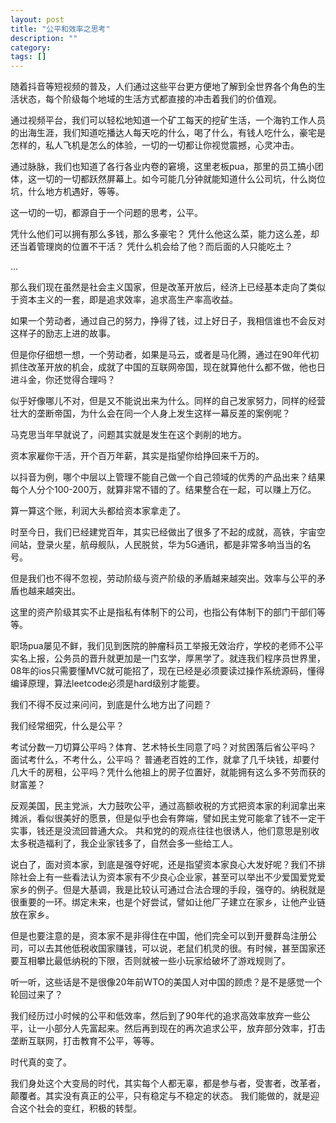 ```yaml
---
layout: post
title: "公平和效率之思考"
description: ""
category: 
tags: []
---
```



随着抖音等短视频的普及，人们通过这些平台更方便地了解到全世界各个角色的生活状态，每个阶级每个地域的生活方式都直接的冲击着我们的价值观。

通过视频平台，我们可以轻松地知道一个矿工每天的挖矿生活，一个海钓工作人员的出海生涯，我们知道吃播达人每天吃的什么，喝了什么，有钱人吃什么，豪宅是怎样的，私人飞机是怎么的体验，一切的一切都让你视觉震撼，心灵冲击。

通过脉脉，我们也知道了各行各业内卷的窘境，这里老板pua，那里的员工搞小团体，这一切的一切都跃然屏幕上。如今可能几分钟就能知道什么公司坑，什么岗位坑，什么地方机遇好，等等。

这一切的一切，都源自于一个问题的思考，公平。

凭什么他们可以拥有那么多钱，那么多豪宅？
凭什么他这么菜，能力这么差，却还当着管理岗的位置不干活？
凭什么机会给了他？而后面的人只能吃土？

...


那么我们现在虽然是社会主义国家，但是改革开放后，经济上已经基本走向了类似于资本主义的一套，即是追求效率，追求高生产率高收益。

如果一个劳动者，通过自己的努力，挣得了钱，过上好日子，我相信谁也不会反对这样子的励志上进的故事。

但是你仔细想一想，一个劳动者，如果是马云，或者是马化腾，通过在90年代初抓住改革开放的机会，成就了中国的互联网帝国，现在就算他什么都不做，他也日进斗金，你还觉得合理吗？

似乎好像哪儿不对，但是又不能说出来为什么。同样的自己发家努力，同样的经营壮大的垄断帝国，为什么会在同一个人身上发生这样一幕反差的案例呢？


马克思当年早就说了，问题其实就是发生在这个剥削的地方。

资本家雇你干活，开个百万年薪，其实是指望你给挣回来千万的。

以抖音为例，哪个中层以上管理不能自己做一个自己领域的优秀的产品出来？结果每个人分个100-200万，就算非常不错的了。结果整合在一起，可以赚上万亿。

算一算这个账，利润大头都给资本家拿走了。


时至今日，我们已经建党百年，其实已经做出了很多了不起的成就，高铁，宇宙空间站，登录火星，航母舰队，人民脱贫，华为5G通讯，都是非常多响当当的名号。

但是我们也不得不忽视，劳动阶级与资产阶级的矛盾越来越突出。效率与公平的矛盾也越来越突出。

这里的资产阶级其实不止是指私有体制下的公司，也指公有体制下的部门干部们等等。

职场pua屡见不鲜，我们见到医院的肿瘤科员工举报无效治疗，学校的老师不公平实名上报，公务员的晋升就更加是一门玄学，厚黑学了。就连我们程序员世界里，08年的ios只需要懂MVC就可能招了，现在已经是必须要读过操作系统源码，懂得编译原理，算法leetcode必须是hard级别才能要。

我们不得不反过来问问，到底是什么地方出了问题？


我们经常细究，什么是公平？

考试分数一刀切算公平吗？体育、艺术特长生同意了吗？对贫困落后省公平吗？
面试考什么，不考什么，公平吗？
普通老百姓的工作，就拿了几千块钱，却要付几大千的房租，公平吗？凭什么他祖上的房子位置好，就能拥有这么多不劳而获的财富差？


反观美国，民主党派，大力鼓吹公平，通过高额收税的方式把资本家的利润拿出来摊派，看似很美好的愿景，但是似乎也会有弊端，譬如民主党可能拿了钱不一定干实事，钱还是没流回普通大众。
共和党的的观点往往也很诱人，他们意思是别收太多税造福利了，我企业家钱多了，自然会多一些给工人。

说白了，面对资本家，到底是强夺好呢，还是指望资本家良心大发好呢？我们不排除社会上有一些看法认为资本家有不少良心企业家，甚至可以举出不少爱国爱党爱家乡的例子。但是大基调，我是比较认可通过合法合理的手段，强夺的。纳税就是很重要的一环。绑定未来，也是个好尝试，譬如让他厂子建立在家乡，让他产业链放在家乡。

但是也要注意的是，资本家不是非得住在中国，他们完全可以到开曼群岛注册公司，可以去其他低税收国家赚钱，可以说，老鼠们机灵的很。有时候，甚至国家还要互相攀比最低纳税的下限，否则就被一些小玩家给破坏了游戏规则了。

听一听，这些话是不是很像20年前WTO的美国人对中国的顾虑？是不是感觉一个轮回过来了？

我们经历过小时候的公平和低效率，然后到了90年代的追求高效率放弃一些公平，让一小部分人先富起来。然后再到现在的再次追求公平，放弃部分效率，打击垄断互联网，打击教育不公平，等等。

时代真的变了。

我们身处这个大变局的时代，其实每个人都无辜，都是参与者，受害者，改革者，颠覆者。其实没有真正的公平，只有稳定与不稳定的状态。
我们能做的，就是迎合这个社会的变红，积极的转型。




